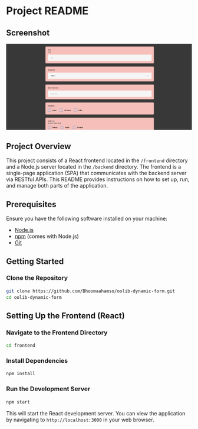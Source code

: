 # Project README

## Screenshot

![Form](../image.png)

## Project Overview

This project consists of a React frontend located in the `/frontend` directory and a Node.js server located in the `/backend` directory. The frontend is a single-page application (SPA) that communicates with the backend server via RESTful APIs. This README provides instructions on how to set up, run, and manage both parts of the application.

## Prerequisites

Ensure you have the following software installed on your machine:

- [Node.js](https://nodejs.org/en/download/)
- [npm](https://www.npmjs.com/get-npm) (comes with Node.js)
- [Git](https://git-scm.com/downloads)

## Getting Started

### Clone the Repository

```sh
git clone https://github.com/Bhoomaahamso/oolib-dynamic-form.git
cd oolib-dynamic-form
```


## Setting Up the Frontend (React)

### Navigate to the Frontend Directory

```sh
cd frontend
```

### Install Dependencies

```sh
npm install
```

### Run the Development Server

```sh
npm start
```

This will start the React development server. You can view the application by navigating to `http://localhost:3000` in your web browser.
